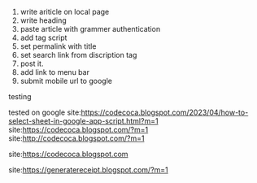 1. write ariticle on local page
1. write heading
2. paste article with grammer authentication
3. add tag script
3. set permalink with title
4. set search link from discription tag
5. post it.
7. add link to menu bar
6. submit mobile url to google



testing 

tested on google
site:https://codecoca.blogspot.com/2023/04/how-to-select-sheet-in-google-app-script.html?m=1
site:https://codecoca.blogspot.com/?m=1
site:http://codecoca.blogspot.com/?m=1


site:https://codecoca.blogspot.com

site:https://generatereceipt.blogspot.com/?m=1